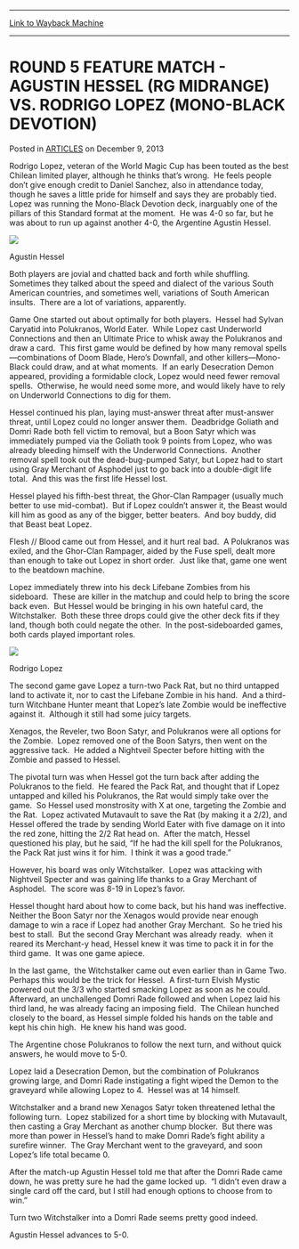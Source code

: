 
---
[Link to Wayback Machine](https://web.archive.org/web/20150503071356/http://magic.wizards.com/en/articles/archive/round-5-feature-match-agustin-hessel-rg-midrange-vs-rodrigo-lopez-mono-black)

[_metadata_:description]:- "Rodrigo Lopez, veteran of the World Magic Cup has been touted as the best Chilean limited player, although he thinks that’s wrong.  He feels people don’t give enough credit to Daniel Sanchez, also in attendance today, though he saves a little pride for himself and says they are probably tied.  Lopez was running the Mono-Black Devotion deck, inarguably one of the pillars of this Standard format at the moment.  He was 4-0 so far, but he was about to run up against another 4-0, the Argentine Agustin Hessel."
[_metadata_:generator]:- "Drupal 7 (http://drupal.org)"
[_metadata_:node]:- "119216"
[_metadata_:publish_date]:- "2013-12-09"
[_metadata_:source]:- "div-main-content"
[_metadata_:title]:- "ROUND 5 FEATURE MATCH - AGUSTIN HESSEL (RG MIDRANGE) VS. RODRIGO LOPEZ (MONO-BLACK DEVOTION)"
[_metadata_:wayback_capture_timestamp]:- "2015-05-03 07:13:56"
[_metadata_:wayback_raw_url]:- "https://web.archive.org/web/20150503071356id_/http://magic.wizards.com/en/articles/archive/round-5-feature-match-agustin-hessel-rg-midrange-vs-rodrigo-lopez-mono-black"
[_metadata_:wayback_url]:- "http://magic.wizards.com/en/articles/archive/round-5-feature-match-agustin-hessel-rg-midrange-vs-rodrigo-lopez-mono-black"
---


ROUND 5 FEATURE MATCH - AGUSTIN HESSEL (RG MIDRANGE) VS. RODRIGO LOPEZ (MONO-BLACK DEVOTION)
============================================================================================



 Posted in [ARTICLES](/en/articles)
 on December 9, 2013 









Rodrigo Lopez, veteran of the World Magic Cup has been touted as the best Chilean limited player, although he thinks that’s wrong.  He feels people don’t give enough credit to Daniel Sanchez, also in attendance today, though he saves a little pride for himself and says they are probably tied.  Lopez was running the Mono-Black Devotion deck, inarguably one of the pillars of this Standard format at the moment.  He was 4-0 so far, but he was about to run up against another 4-0, the Argentine Agustin Hessel.  



![](https://media.wizards.com/legacy/mtg/images/daily/events/gpsnt13/agustin%20hessel.jpg)


Agustin Hessel


Both players are jovial and chatted back and forth while shuffling.  Sometimes they talked about the speed and dialect of the various South American countries, and sometimes well, variations of South American insults.  There are a lot of variations, apparently.  
  

Game One started out about optimally for both players.  Hessel had Sylvan Caryatid into Polukranos, World Eater.  While Lopez cast Underworld Connections and then an Ultimate Price to whisk away the Polukranos and draw a card.  This first game would be defined by how many removal spells—combinations of Doom Blade, Hero’s Downfall, and other killers—Mono-Black could draw, and at what moments.  If an early Desecration Demon appeared, providing a formidable clock, Lopez would need fewer removal spells.  Otherwise, he would need some more, and would likely have to rely on Underworld Connections to dig for them.  
  

Hessel continued his plan, laying must-answer threat after must-answer threat, until Lopez could no longer answer them.  Deadbridge Goliath and Domri Rade both fell victim to removal, but a Boon Satyr which was immediately pumped via the Goliath took 9 points from Lopez, who was already bleeding himself with the Underworld Connections.  Another removal spell took out the dead-bug-pumped Satyr, but Lopez had to start using Gray Merchant of Asphodel just to go back into a double-digit life total.  And this was the first life Hessel lost.  
  

Hessel played his fifth-best threat, the Ghor-Clan Rampager (usually much better to use mid-combat).  But if Lopez couldn’t answer it, the Beast would kill him as good as any of the bigger, better beaters.  And boy buddy, did that Beast beat Lopez.  
  

Flesh // Blood came out from Hessel, and it hurt real bad.  A Polukranos was exiled, and the Ghor-Clan Rampager, aided by the Fuse spell, dealt more than enough to take out Lopez in short order.  Just like that, game one went to the beatdown machine.  
  

Lopez immediately threw into his deck Lifebane Zombies from his sideboard.  These are killer in the matchup and could help to bring the score back even.  But Hessel would be bringing in his own hateful card, the Witchstalker.  Both these three drops could give the other deck fits if they land, though both could negate the other.  In the post-sideboarded games, both cards played important roles.


![](https://web.archive.org/web/20150915170755im_/http://archive.wizards.com/mtg/images/daily/events/gpsnt13/Rodrigo%20Lopez.jpg)


Rodrigo Lopez


  

The second game gave Lopez a turn-two Pack Rat, but no third untapped land to activate it, nor to cast the Lifebane Zombie in his hand.  And a third-turn Witchbane Hunter meant that Lopez’s late Zombie would be ineffective against it.  Although it still had some juicy targets.  
  

Xenagos, the Reveler, two Boon Satyr, and Polukranos were all options for the Zombie.  Lopez removed one of the Boon Satyrs, then went on the aggressive tack.  He added a Nightveil Specter before hitting with the Zombie and passed to Hessel.   
  

The pivotal turn was when Hessel got the turn back after adding the Polukranos to the field.  He feared the Pack Rat, and thought that if Lopez untapped and killed his Polukranos, the Rat would simply take over the game.  So Hessel used monstrosity with X at one, targeting the Zombie and the Rat.  Lopez activated Mutavault to save the Rat (by making it a 2/2), and Hessel offered the trade by sending World Eater with five damage on it into the red zone, hitting the 2/2 Rat head on.  After the match, Hessel questioned his play, but he said, “If he had the kill spell for the Polukranos, the Pack Rat just wins it for him.  I think it was a good trade.”  
  

However, his board was only Witchstalker.  Lopez was attacking with Nightveil Specter and was gaining life thanks to a Gray Merchant of Asphodel.  The score was 8-19 in Lopez’s favor.  
  

Hessel thought hard about how to come back, but his hand was ineffective.  Neither the Boon Satyr nor the Xenagos would provide near enough damage to win a race if Lopez had another Gray Merchant.  So he tried his best to stall.  But the second Gray Merchant was already ready.  when it reared its Merchant-y head, Hessel knew it was time to pack it in for the third game.  It was one game apiece.  
  

In the last game,  the Witchstalker came out even earlier than in Game Two.  Perhaps this would be the trick for Hessel.  A first-turn Elvish Mystic powered out the 3/3 who started smacking Lopez as soon as he could.  Afterward, an unchallenged Domri Rade followed and when Lopez laid his third land, he was already facing an imposing field.  The Chilean hunched closely to the board, as Hessel simple folded his hands on the table and kept his chin high.  He knew his hand was good.  
  

The Argentine chose Polukranos to follow the next turn, and without quick answers, he would move to 5-0.  
  

Lopez laid a Desecration Demon, but the combination of Polukranos growing large, and Domri Rade instigating a fight wiped the Demon to the graveyard while allowing Lopez to 4.  Hessel was at 14 himself.   
  

Witchstalker and a brand new Xenagos Satyr token threatened lethal the following turn.  Lopez stabilized for a short time by blocking with Mutavault, then casting a Gray Merchant as another chump blocker.  But there was more than power in Hessel’s hand to make Domri Rade’s fight ability a surefire winner.  The Gray Merchant went to the graveyard, and soon Lopez’s life total became 0.  
  

After the match-up Agustin Hessel told me that after the Domri Rade came down, he was pretty sure he had the game locked up.  “I didn’t even draw a single card off the card, but I still had enough options to choose from to win.”  
  

Turn two Witchstalker into a Domri Rade seems pretty good indeed.  
  

Agustin Hessel advances to 5-0.







